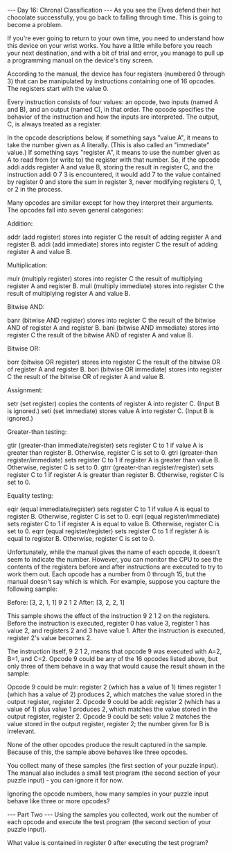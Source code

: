 
--- Day 16: Chronal Classification ---
As you see the Elves defend their hot chocolate successfully, you go back to falling through time. This is going to become a problem.


If you're ever going to return to your own time, you need to understand how this device on your wrist works. You have a little while before you reach your next destination, and with a bit of trial and error, you manage to pull up a programming manual on the device's tiny screen.


According to the manual, the device has four registers (numbered 0 through 3) that can be manipulated by instructions containing one of 16 opcodes. The registers start with the value 0.


Every instruction consists of four values: an opcode, two inputs (named A and B), and an output (named C), in that order. The opcode specifies the behavior of the instruction and how the inputs are interpreted. The output, C, is always treated as a register.


In the opcode descriptions below, if something says "value A", it means to take the number given as A literally. (This is also called an "immediate" value.) If something says "register A", it means to use the number given as A to read from (or write to) the register with that number. So, if the opcode addi adds register A and value B, storing the result in register C, and the instruction addi 0 7 3 is encountered, it would add 7 to the value contained by register 0 and store the sum in register 3, never modifying registers 0, 1, or 2 in the process.


Many opcodes are similar except for how they interpret their arguments. The opcodes fall into seven general categories:


Addition:



addr (add register) stores into register C the result of adding register A and register B.
addi (add immediate) stores into register C the result of adding register A and value B.



Multiplication:



mulr (multiply register) stores into register C the result of multiplying register A and register B.
muli (multiply immediate) stores into register C the result of multiplying register A and value B.



Bitwise AND:



banr (bitwise AND register) stores into register C the result of the bitwise AND of register A and register B.
bani (bitwise AND immediate) stores into register C the result of the bitwise AND of register A and value B.



Bitwise OR:



borr (bitwise OR register) stores into register C the result of the bitwise OR of register A and register B.
bori (bitwise OR immediate) stores into register C the result of the bitwise OR of register A and value B.



Assignment:



setr (set register) copies the contents of register A into register C. (Input B is ignored.)
seti (set immediate) stores value A into register C. (Input B is ignored.)



Greater-than testing:



gtir (greater-than immediate/register) sets register C to 1 if value A is greater than register B. Otherwise, register C is set to 0.
gtri (greater-than register/immediate) sets register C to 1 if register A is greater than value B. Otherwise, register C is set to 0.
gtrr (greater-than register/register) sets register C to 1 if register A is greater than register B. Otherwise, register C is set to 0.



Equality testing:



eqir (equal immediate/register) sets register C to 1 if value A is equal to register B. Otherwise, register C is set to 0.
eqri (equal register/immediate) sets register C to 1 if register A is equal to value B. Otherwise, register C is set to 0.
eqrr (equal register/register) sets register C to 1 if register A is equal to register B. Otherwise, register C is set to 0.



Unfortunately, while the manual gives the name of each opcode, it doesn't seem to indicate the number. However, you can monitor the CPU to see the contents of the registers before and after instructions are executed to try to work them out.  Each opcode has a number from 0 through 15, but the manual doesn't say which is which. For example, suppose you capture the following sample:


Before: [3, 2, 1, 1]
9 2 1 2
After:  [3, 2, 2, 1]



This sample shows the effect of the instruction 9 2 1 2 on the registers. Before the instruction is executed, register 0 has value 3, register 1 has value 2, and registers 2 and 3 have value 1. After the instruction is executed, register 2's value becomes 2.


The instruction itself, 9 2 1 2, means that opcode 9 was executed with A=2, B=1, and C=2. Opcode 9 could be any of the 16 opcodes listed above, but only three of them behave in a way that would cause the result shown in the sample:



Opcode 9 could be mulr: register 2 (which has a value of 1) times register 1 (which has a value of 2) produces 2, which matches the value stored in the output register, register 2.
Opcode 9 could be addi: register 2 (which has a value of 1) plus value 1 produces 2, which matches the value stored in the output register, register 2.
Opcode 9 could be seti: value 2 matches the value stored in the output register, register 2; the number given for B is irrelevant.



None of the other opcodes produce the result captured in the sample. Because of this, the sample above behaves like three opcodes.


You collect many of these samples (the first section of your puzzle input). The manual also includes a small test program (the second section of your puzzle input) - you can ignore it for now.


Ignoring the opcode numbers, how many samples in your puzzle input behave like three or more opcodes?


--- Part Two ---
Using the samples you collected, work out the number of each opcode and execute the test program (the second section of your puzzle input).


What value is contained in register 0 after executing the test program?

